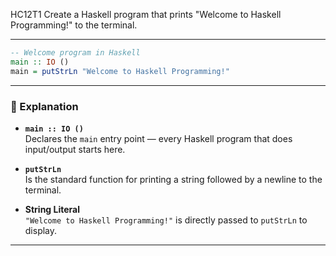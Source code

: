 HC12T1
Create a Haskell program that prints "Welcome to Haskell Programming!" to the terminal.


---


```haskell
-- Welcome program in Haskell
main :: IO ()
main = putStrLn "Welcome to Haskell Programming!"
```

---

### 🧠 Explanation

- **`main :: IO ()`**  
  Declares the `main` entry point — every Haskell program that does input/output starts here.

- **`putStrLn`**  
  Is the standard function for printing a string followed by a newline to the terminal.

- **String Literal**  
  `"Welcome to Haskell Programming!"` is directly passed to `putStrLn` to display.

---

